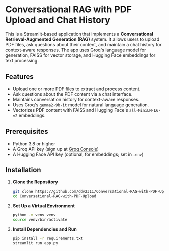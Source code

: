 # Conversational RAG with PDF Upload and Chat History

This is a Streamlit-based application that implements a **Conversational Retrieval-Augmented Generation (RAG)** system. It allows users to upload PDF files, ask questions about their content, and maintain a chat history for context-aware responses. The app uses Groq's language model for generation, FAISS for vector storage, and Hugging Face embeddings for text processing.

## Features
- Upload one or more PDF files to extract and process content.
- Ask questions about the PDF content via a chat interface.
- Maintains conversation history for context-aware responses.
- Uses Groq's `gemma2-9b-it` model for natural language generation.
- Vectorizes PDF content with FAISS and Hugging Face's `all-MiniLM-L6-v2` embeddings.

## Prerequisites
- Python 3.8 or higher
- A Groq API key (sign up at [Groq Console](https://console.groq.com))
- A Hugging Face API key (optional, for embeddings; set in `.env`)

## Installation

1. **Clone the Repository**
   ```bash
   git clone https://github.com/ddv2311/Conversational-RAG-with-PDF-Upload.git
   cd Conversational-RAG-with-PDF-Upload

2. **Set Up a Virtual Environment**
   ```bash
   python -m venv venv
   source venv/bin/activate
   
3. **Install Dependencies and Run**
   ```bash
   pip install -r requirements.txt
   streamlit run app.py


   
